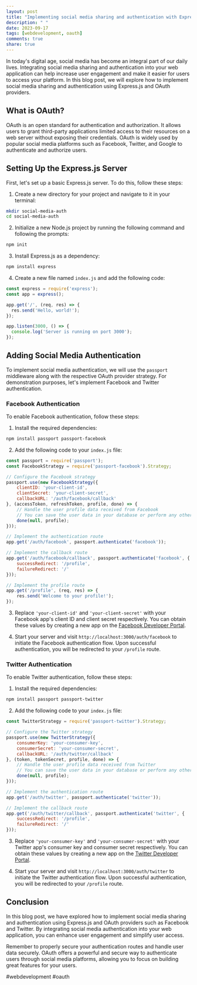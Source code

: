 ```yaml
---
layout: post
title: "Implementing social media sharing and authentication with Express.js and OAuth providers"
description: " "
date: 2023-09-17
tags: [webdevelopment, oauth]
comments: true
share: true
---
```


In today's digital age, social media has become an integral part of our daily lives. Integrating social media sharing and authentication into your web application can help increase user engagement and make it easier for users to access your platform. In this blog post, we will explore how to implement social media sharing and authentication using Express.js and OAuth providers.

## What is OAuth?

OAuth is an open standard for authentication and authorization. It allows users to grant third-party applications limited access to their resources on a web server without exposing their credentials. OAuth is widely used by popular social media platforms such as Facebook, Twitter, and Google to authenticate and authorize users.

## Setting Up the Express.js Server

First, let's set up a basic Express.js server. To do this, follow these steps:

1. Create a new directory for your project and navigate to it in your terminal:
```bash
mkdir social-media-auth
cd social-media-auth
```

2. Initialize a new Node.js project by running the following command and following the prompts:
```bash
npm init
```

3. Install Express.js as a dependency:
```bash
npm install express
```

4. Create a new file named `index.js` and add the following code:
```javascript
const express = require('express');
const app = express();

app.get('/', (req, res) => {
  res.send('Hello, world!');
});

app.listen(3000, () => {
  console.log('Server is running on port 3000');
});
```

## Adding Social Media Authentication

To implement social media authentication, we will use the `passport` middleware along with the respective OAuth provider strategy. For demonstration purposes, let's implement Facebook and Twitter authentication.

### Facebook Authentication

To enable Facebook authentication, follow these steps:

1. Install the required dependencies:
```bash
npm install passport passport-facebook
```

2. Add the following code to your `index.js` file:

```javascript
const passport = require('passport');
const FacebookStrategy = require('passport-facebook').Strategy;

// Configure the Facebook strategy
passport.use(new FacebookStrategy({
    clientID: 'your-client-id',
    clientSecret: 'your-client-secret',
    callbackURL: '/auth/facebook/callback'
}, (accessToken, refreshToken, profile, done) => {
    // Handle the user profile data received from Facebook
    // You can save the user data in your database or perform any other required operations
    done(null, profile);
}));

// Implement the authentication route
app.get('/auth/facebook', passport.authenticate('facebook'));

// Implement the callback route
app.get('/auth/facebook/callback', passport.authenticate('facebook', {
    successRedirect: '/profile',
    failureRedirect: '/'
}));

// Implement the profile route
app.get('/profile', (req, res) => {
    res.send('Welcome to your profile!');
});
```

3. Replace `'your-client-id'` and `'your-client-secret'` with your Facebook app's client ID and client secret respectively. You can obtain these values by creating a new app on the [Facebook Developer Portal](https://developers.facebook.com/).

4. Start your server and visit `http://localhost:3000/auth/facebook` to initiate the Facebook authentication flow. Upon successful authentication, you will be redirected to your `/profile` route.

### Twitter Authentication

To enable Twitter authentication, follow these steps:

1. Install the required dependencies:
```bash
npm install passport passport-twitter
```

2. Add the following code to your `index.js` file:

```javascript
const TwitterStrategy = require('passport-twitter').Strategy;

// Configure the Twitter strategy
passport.use(new TwitterStrategy({
    consumerKey: 'your-consumer-key',
    consumerSecret: 'your-consumer-secret',
    callbackURL: '/auth/twitter/callback'
}, (token, tokenSecret, profile, done) => {
    // Handle the user profile data received from Twitter
    // You can save the user data in your database or perform any other required operations
    done(null, profile);
}));

// Implement the authentication route
app.get('/auth/twitter', passport.authenticate('twitter'));

// Implement the callback route
app.get('/auth/twitter/callback', passport.authenticate('twitter', {
    successRedirect: '/profile',
    failureRedirect: '/'
}));
```

3. Replace `'your-consumer-key'` and `'your-consumer-secret'` with your Twitter app's consumer key and consumer secret respectively. You can obtain these values by creating a new app on the [Twitter Developer Portal](https://developer.twitter.com/).

4. Start your server and visit `http://localhost:3000/auth/twitter` to initiate the Twitter authentication flow. Upon successful authentication, you will be redirected to your `/profile` route.

## Conclusion

In this blog post, we have explored how to implement social media sharing and authentication using Express.js and OAuth providers such as Facebook and Twitter. By integrating social media authentication into your web application, you can enhance user engagement and simplify user access. 

Remember to properly secure your authentication routes and handle user data securely. OAuth offers a powerful and secure way to authenticate users through social media platforms, allowing you to focus on building great features for your users.

#webdevelopment #oauth